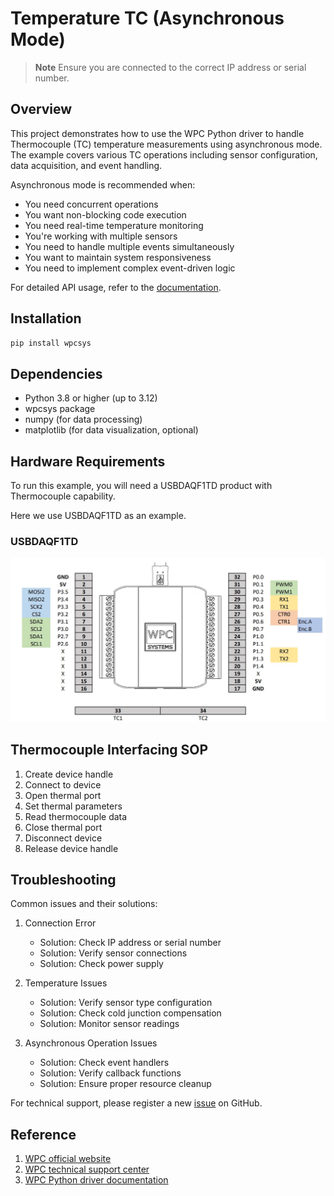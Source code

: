 # Temperature TC (Asynchronous Mode)
> **Note**
> Ensure you are connected to the correct IP address or serial number.

## Overview

This project demonstrates how to use the WPC Python driver to handle Thermocouple (TC) temperature measurements using asynchronous mode.
The example covers various TC operations including sensor configuration, data acquisition, and event handling.

Asynchronous mode is recommended when:
- You need concurrent operations
- You want non-blocking code execution
- You need real-time temperature monitoring
- You're working with multiple sensors
- You need to handle multiple events simultaneously
- You want to maintain system responsiveness
- You need to implement complex event-driven logic

For detailed API usage, refer to the [documentation](https://wpc-systems-ltd.github.io/WPC_Python_driver_release/).

## Installation

```bash
pip install wpcsys
```

## Dependencies

- Python 3.8 or higher (up to 3.12)
- wpcsys package
- numpy (for data processing)
- matplotlib (for data visualization, optional)

## Hardware Requirements

To run this example, you will need a USBDAQF1TD product with Thermocouple capability.

Here we use USBDAQF1TD as an example.

### USBDAQF1TD

<img src="https://github.com/WPC-Systems-Ltd/WPC_Python_driver_release/blob/main/Reference/Pinouts/pinout-USBDAQF1TD.JPG" alt="drawing" width="600"/>

## Thermocouple Interfacing SOP

1. Create device handle
2. Connect to device
3. Open thermal port
4. Set thermal parameters
5. Read thermocouple data
6. Close thermal port
7. Disconnect device
8. Release device handle

## Troubleshooting

Common issues and their solutions:

1. Connection Error
   - Solution: Check IP address or serial number
   - Solution: Verify sensor connections
   - Solution: Check power supply

2. Temperature Issues
   - Solution: Verify sensor type configuration
   - Solution: Check cold junction compensation
   - Solution: Monitor sensor readings

3. Asynchronous Operation Issues
   - Solution: Check event handlers
   - Solution: Verify callback functions
   - Solution: Ensure proper resource cleanup

For technical support, please register a new [issue](https://github.com/WPC-Systems-Ltd/WPC_Python_driver_release/issues) on GitHub.

## Reference

1. [WPC official website](https://www.wpc.com.tw/)
2. [WPC technical support center](https://wpc.super.site/)
3. [WPC Python driver documentation](https://wpc-systems-ltd.github.io/WPC_Python_driver_release/)